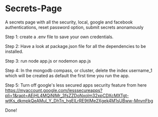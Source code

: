 # Secrets-Page
 A secrets page with all the security, local, google and facebook authentications, reset password option, submit secrets anonamously
 
 Step 1:
 create a .env file to save your own credentials.

 Step 2:
 Have a look at package.json file for all the dependencies to be installed.
 
 Step 3:
 run node app.js or nodemon app.js
 
 Step 4:
 In the mongodb compass, or cluster, delete the index username_1 which will be created as default the first time you run the app.
 
 Step 5:
 Turn off google's less secured apps security feature  from here    https://myaccount.google.com/lesssecureapps?pli=1&rapt=AEjHL4MQiNlMr_3fsZZDoNxolm32xpCDXcMXTgt-wtKs_dkmpkQeAMul_Y_DhTn_hgEILrRE9tIMe2Xgek4M1sUBww-MnvnFbg

Done!
